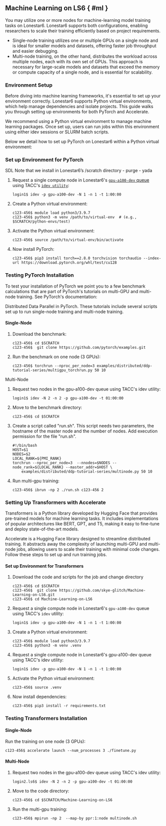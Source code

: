 ## Machine Learning on LS6 { #ml }

You may utilize one or more nodes for machine-learning model training tasks on Lonestar6. Lonestar6 supports both configurations, enabling researchers to scale their training efficiently based on project requirements.

* Single-node training utilizes one or multiple GPUs on a single node and is ideal for smaller models and datasets, offering faster job throughput and easier debugging. 
* Multi-node training, on the other hand, distributes the workload across multiple nodes, each with its own set of GPUs. This approach is necessary for large-scale models and datasets that exceed the memory or compute capacity of a single node, and is essential for scalability. 

### Environment Setup

Before diving into machine learning frameworks, it's essential to set up your environment correctly. Lonestar6 supports Python virtual environments, which help manage dependencies and isolate projects. This guide walks you through setting up environments for both PyTorch and Accelerate.

We recommend using a Python virtual environment to manage machine learning packages. Once set up, users can run jobs within this environment using either idev sessions or SLURM batch scripts.

Below we detail how to set up PyTorch on Lonestar6 within a Python virtual environment:

### Set up Environment for PyTorch

SDL Note that we install in Lonestar6’s /scratch directory - purge - yada

1. Request a single compute node in Lonestar6's [`gpu-a100-dev` queue](#queues) using TACC's [`idev utility`](#TACCIDEV):
	```cmd-line
	login1$ idev -p gpu-a100-dev -N 1 -n 1 -t 1:00:00
	```

1. Create a Python virtual environment:
	```cmd-line
	c123-456$ module load python3/3.9.7
	c123-456$ python3 -m venv /path/to/virtual-env  # (e.g., $SCRATCH/python-envs/test)
	```

1. Activate the Python virtual environment:
	```cmd-line
	c123-456$ source /path/to/virtual-env/bin/activate
	```

1. Now install PyTorch:
	```cmd-line
	c123-456$ pip3 install torch==2.8.0 torchvision torchaudio --index-url https://download.pytorch.org/whl/test/cu128
	```

### Testing PyTorch Installation

To test your installation of PyTorch we point you to a few benchmark calculations that are part of PyTorch's tutorials on multi-GPU and multi-node training. See PyTorch's documentation: 

Distributed Data Parallel in PyTorch. These tutorials include several scripts set up to run single-node training and multi-node training.

#### Single-Node

1. Download the benchmark:
	```cmd-line
	c123-456$ cd $SCRATCH
	c123-456$  git clone https://github.com/pytorch/examples.git
	```

1. Run the benchmark on one node (3 GPUs):
	```cmd-line
	c123-456$ torchrun --nproc_per_node=3 examples/distributed/ddp-tutorial-series/multigpu_torchrun.py 50 10
	```

Multi-Node
1. Request two nodes in the gpu-a100-dev queue using TACC's idev  utility:
	```cmd-line
	login1$ idev -N 2 -n 2 -p gpu-a100-dev -t 01:00:00
	```

1. Move to the benchmark directory:
	```cmd-line
	c123-456$ cd $SCRATCH
	```

1. Create a script called "run.sh". This script needs two parameters, the hostname of the master node and the number of nodes. Add execution permission for the file "run.sh".
	```cmd-line
	#!/bin/bash
	HOST=$1
	NODES=$2
	LOCAL_RANK=${PMI_RANK}
	torchrun --nproc_per_node=3  --nnodes=$NODES --node_rank=${LOCAL_RANK} --master_addr=$HOST \
	   	examples/distributed/ddp-tutorial-series/multinode.py 50 10
	```

1. Run multi-gpu training:
	```cmd-line
	c123-456$ ibrun -np 2 ./run.sh c123-456 2
	```


### Setting Up Transformers with Accelerate

Transformers is a Python library developed by Hugging Face that provides pre-trained models for machine learning tasks. It includes implementations of popular architectures like BERT, GPT, and T5, making it easy to fine-tune and deploy state-of-the-art models.

Accelerate is a Hugging Face library designed to streamline distributed training. It abstracts away the complexity of launching multi-GPU and multi-node jobs, allowing users to scale their training with minimal code changes. Follow these steps to set up and run training jobs.

#### Set up Environment for Transformers

1. Download the code and scripts for the job and change directory 
	```cmd-line
	c123-456$ cd $SCRATCH
	c123-456$  git clone https://github.com/skye-glitch/Machine-Learning-on-LS6.git
	c123-456$ cd Machine-Learning-on-LS6
	```
1. Request a single compute node in Lonestar6's `gpu-a100-dev` queue using TACC's `idev` utility:
	```cmd-line
	login1$ idev -p gpu-a100-dev -N 1 -n 1 -t 1:00:00
	```

1. Create a Python virtual environment:
	```cmd-line
	c123-456$ module load python3/3.9.7
	c123-456$ python3 -m venv .venv 
	```
1. Request a single compute node in Lonestar6's  gpu-a100-dev queue using TACC's  idev utility:
	```cmd-line
	login1$ idev -p gpu-a100-dev -N 1 -n 1 -t 1:00:00
	```

1. Activate the Python virtual environment:
	```cmd-line
	c123-456$ source .venv
	```

1. Now install dependencies:
	```cmd-line
	c123-456$ pip3 install -r requirements.txt
	```

### Testing Transformers Installation

#### Single-Node

Run the training on one node (3 GPUs):

```cmd-line
c123-456$ accelerate launch --num_processes 3 ./finetune.py
```

#### Multi-Node

1. Request two nodes in the gpu-a100-dev queue using TACC's idev  utility:
	```cmd-line
	login2.ls6$ idev -N 2 -n 2 -p gpu-a100-dev -t 01:00:00
	```

1. Move to the code directory:
	```cmd-line
	c123-456$ cd $SCRATCH/Machine-Learning-on-LS6
	```

1. Run the multi-gpu training:
	```cmd-line
	c123-456$ mpirun -np 2  --map-by ppr:1:node multinode.sh
	```


